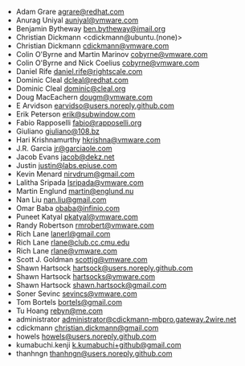 * Adam Grare <agrare@redhat.com>
* Anurag Uniyal <auniyal@vmware.com>
* Benjamin Bytheway <ben.bytheway@imail.org>
* Christian Dickmann <cdickmann@ubuntu.(none)>
* Christian Dickmann <cdickmann@vmware.com>
* Colin O'Byrne and Martin Marinov <cobyrne@vmware.com>
* Colin O'Byrne and Nick Coelius <cobyrne@vmware.com>
* Daniel Rife <daniel.rife@rightscale.com>
* Dominic Cleal <dcleal@redhat.com>
* Dominic Cleal <dominic@cleal.org>
* Doug MacEachern <dougm@vmware.com>
* E Arvidson <earvidso@users.noreply.github.com>
* Erik Peterson <erik@subwindow.com>
* Fabio Rapposelli <fabio@rapposelli.org>
* Giuliano <giuliano@108.bz>
* Hari Krishnamurthy <hkrishna@vmware.com>
* J.R. Garcia <jr@garciaole.com>
* Jacob Evans <jacob@dekz.net>
* Justin <justin@labs.epiuse.com>
* Kevin Menard <nirvdrum@gmail.com>
* Lalitha Sripada <lsripada@vmware.com>
* Martin Englund <martin@englund.nu>
* Nan Liu <nan.liu@gmail.com>
* Omar Baba <obaba@infinio.com>
* Puneet Katyal <pkatyal@vmware.com>
* Randy Robertson <rmrobert@vmware.com>
* Rich Lane <lanerl@gmail.com>
* Rich Lane <rlane@club.cc.cmu.edu>
* Rich Lane <rlane@vmware.com>
* Scott J. Goldman <scottjg@vmware.com>
* Shawn Hartsock <hartsock@users.noreply.github.com>
* Shawn Hartsock <hartsocks@vmware.com>
* Shawn Hartsock <shawn.hartsock@gmail.com>
* Soner Sevinc <sevincs@vmware.com>
* Tom Bortels <bortels@gmail.com>
* Tu Hoang <rebyn@me.com>
* administrator <administrator@cdickmann-mbpro.gateway.2wire.net>
* cdickmann <christian.dickmann@gmail.com>
* howels <howels@users.noreply.github.com>
* kumabuchi.kenji <k.kumabuchi+github@gmail.com>
* thanhngn <thanhngn@users.noreply.github.com>
